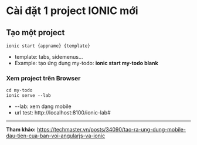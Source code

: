 # Cài đặt 1 project IONIC mới

## Tạo một project

```base
ionic start {appname} {template}
```

* template: tabs, sidemenus...
* Example: tạo ứng dụng my-todo: **ionic start my-todo blank**

### Xem project trên Browser

```base
cd my-todo
ionic serve --lab
```

* --lab: xem dạng mobile
* url test: http://localhost:8100/ionic-lab#

***
**Tham khảo:**
https://techmaster.vn/posts/34090/tao-ra-ung-dung-mobile-dau-tien-cua-ban-voi-angularjs-va-ionic